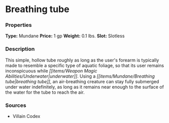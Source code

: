 ﻿---
Title: "Breathing tube"
Type: "Mundane"
Price: "1 gp"
Weight: "0.1 lbs."
Slot: "Slotless"
Description: |
  "This simple, hollow tube roughly as long as the user's forearm is typically made to resemble a specific type of aquatic foliage, so that its user remains inconspicuous while underwater. Using a breathing tube, an air-breathing creature can stay fully submerged under water indefinitely, as long as it remains near enough to the surface of the water for the tube to reach the air."
Sources: "['Villain Codex']"
---

# Breathing tube

### Properties

**Type:** Mundane **Price:** 1 gp **Weight:** 0.1 lbs. **Slot:** Slotless

### Description

This simple, hollow tube roughly as long as the user's forearm is typically made to resemble a specific type of aquatic foliage, so that its user remains inconspicuous while _[[items/Weapon Magic Abilities/Underwater|underwater]]_. Using a _[[items/Mundane/Breathing tube|breathing tube]]_, an air-breathing creature can stay fully submerged under water indefinitely, as long as it remains near enough to the surface of the water for the tube to reach the air.

### Sources

* Villain Codex